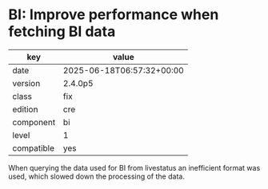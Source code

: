 [//]: # (werk v2)
# BI: Improve performance when fetching BI data

key        | value
---------- | ---
date       | 2025-06-18T06:57:32+00:00
version    | 2.4.0p5
class      | fix
edition    | cre
component  | bi
level      | 1
compatible | yes

When querying the data used for BI from livestatus an inefficient format was used, which slowed down the processing of the data.
